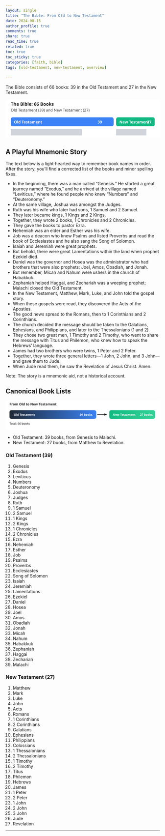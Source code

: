 ```yaml
---
layout: single
title: "The Bible: From Old to New Testament"
date: 2024-08-15
author_profile: true
comments: true
share: true
read_time: true
related: true
toc: true
toc_sticky: true
categories: [faith, bible]
tags: [old-testament, new-testament, overview]

---
```


The Bible consists of 66 books: 39 in the Old Testament and 27 in the New Testament.

![Bible book counts](/assets/images/bible-ot-nt-bars.svg)

## A Playful Mnemonic Story

The text below is a light‑hearted way to remember book names in order. After the story, you’ll find a corrected list of the books and minor spelling fixes.

- In the beginning, there was a man called “Genesis.” He started a great journey named “Exodus,” and he arrived at the village named “Leviticus,” where he found people who knew “Numbers” and “Deuteronomy.”
- At the same village, Joshua was amongst the Judges.
- Ruth was his wife who later had sons, 1 Samuel and 2 Samuel.
- They later became kings, 1 Kings and 2 Kings.
- Together, they wrote 2 books, 1 Chronicles and 2 Chronicles.
- They gave the books to pastor Ezra.
- Nehemiah was an elder and Esther was his wife.
- Job was a deacon who knew Psalms and listed Proverbs and read the book of Ecclesiastes and he also sang the Song of Solomon.
- Isaiah and Jeremiah were great prophets.
- But behold, there were great Lamentations within the land when prophet Ezekiel died.
- Daniel was the governor and Hosea was the administrator who had brothers that were also prophets: Joel, Amos, Obadiah, and Jonah.
- But remember, Micah and Nahum were ushers in the church of Habakkuk.
- Zephaniah helped Haggai, and Zechariah was a weeping prophet; Malachi closed the Old Testament.
- In the New Testament, Matthew, Mark, Luke, and John told the gospel story.
- When these gospels were read, they discovered the Acts of the Apostles.
- The good news spread to the Romans, then to 1 Corinthians and 2 Corinthians.
- The church decided the message should be taken to the Galatians, Ephesians, and Philippians, and later to the Thessalonians (1 and 2).
- They chose two great men, 1 Timothy and 2 Timothy, who went to share the message with Titus and Philemon, who knew how to speak the Hebrews’ language.
- James had two brothers who were twins, 1 Peter and 2 Peter.
- Together, they wrote three general letters—1 John, 2 John, and 3 John—and gave them to Jude.
- When Jude read them, he saw the Revelation of Jesus Christ. Amen.

Note: The story is a mnemonic aid, not a historical account.

## Canonical Book Lists

![From Old to New Testament](/assets/images/bible-ot-nt-timeline.svg)

- Old Testament: 39 books, from Genesis to Malachi.
- New Testament: 27 books, from Matthew to Revelation.

### Old Testament (39)
1. Genesis
2. Exodus
3. Leviticus
4. Numbers
5. Deuteronomy
6. Joshua
7. Judges
8. Ruth
9. 1 Samuel
10. 2 Samuel
11. 1 Kings
12. 2 Kings
13. 1 Chronicles
14. 2 Chronicles
15. Ezra
16. Nehemiah
17. Esther
18. Job
19. Psalms
20. Proverbs
21. Ecclesiastes
22. Song of Solomon
23. Isaiah
24. Jeremiah
25. Lamentations
26. Ezekiel
27. Daniel
28. Hosea
29. Joel
30. Amos
31. Obadiah
32. Jonah
33. Micah
34. Nahum
35. Habakkuk
36. Zephaniah
37. Haggai
38. Zechariah
39. Malachi

### New Testament (27)
1. Matthew
2. Mark
3. Luke
4. John
5. Acts
6. Romans
7. 1 Corinthians
8. 2 Corinthians
9. Galatians
10. Ephesians
11. Philippians
12. Colossians
13. 1 Thessalonians
14. 2 Thessalonians
15. 1 Timothy
16. 2 Timothy
17. Titus
18. Philemon
19. Hebrews
20. James
21. 1 Peter
22. 2 Peter
23. 1 John
24. 2 John
25. 3 John
26. Jude
27. Revelation

---